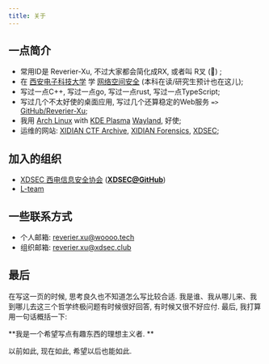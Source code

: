 ```yaml
---
title: 关于
---
```


## 一点简介

- 常用ID是 Reverier-Xu, 不过大家都会简化成RX, 或者叫 R叉 (💢) ; 
- 在 [西安电子科技大学](https://www.xidian.edu.cn/) 学 [网络空间安全](https://ce.xidian.edu.cn) (本科在读/研究生预计也在这儿); 
- 写过一点C++, 写过一点go, 写过一点rust, 写过一点TypeScript; 
- 写过几个不太好使的桌面应用, 写过几个还算稳定的Web服务 `=>` [GitHub/Reverier-Xu](https://github.com/Reverier-Xu); 
- 我用 [Arch Linux](https://www.archlinux.org/) with [KDE Plasma](https://www.kde.org/) [Wayland](https://wayland.freedesktop.org/), 好使; 
- 运维的网站: [XIDIAN CTF Archive](https://ctf.xidian.edu.cn/), [XIDIAN Forensics](https://forensics.xidian.edu.cn/), [XDSEC](https://www.xdsec.org/); 

## 加入的组织

- [XDSEC 西电信息安全协会](https://www.xdsec.org/) ([**XDSEC@GitHub**](https://github.com/XDSEC))
- [L-team](https://l.xdsec.org/)

## 一些联系方式

- 个人邮箱: [reverier.xu@woooo.tech](mailto:reverier.xu@woooo.tech)
- 组织邮箱: [reverier.xu@xdsec.club](mailto:reverier.xu@xdsec.club)

## 最后

在写这一页的时候, 思考良久也不知道怎么写比较合适. 我是谁、我从哪儿来、我到哪儿去这三个哲学终极问题有时候很好回答, 有时候又很不好应付. 最后, 我打算用一句话概括一下: 

**我是一个希望写点有趣东西的理想主义者. **

以前如此, 现在如此, 希望以后也能如此. 
